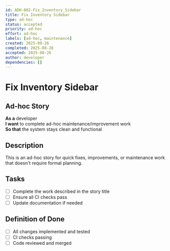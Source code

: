 ```yaml
---
id: ADH-002-Fix_Inventory_Sidebar
title: Fix Inventory Sidebar
type: ad-hoc
status: accepted  
priority: ad-hoc
effort: ad-hoc
labels: [ad-hoc, maintenance]
created: 2025-08-26
completed: 2025-08-26
accepted: 2025-08-26
author: developer
dependencies: []
---
```


# Fix Inventory Sidebar

## Ad-hoc Story

**As a** developer  
**I want** to complete ad-hoc maintenance/improvement work  
**So that** the system stays clean and functional

## Description

This is an ad-hoc story for quick fixes, improvements, or maintenance work that doesn't require formal planning.

## Tasks

- [ ] Complete the work described in the story title
- [ ] Ensure all CI checks pass
- [ ] Update documentation if needed

## Definition of Done

- [ ] All changes implemented and tested
- [ ] CI checks passing
- [ ] Code reviewed and merged
